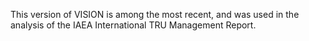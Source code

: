 This version of VISION is among the most recent, and was used in the analysis of the IAEA International TRU Management Report.
